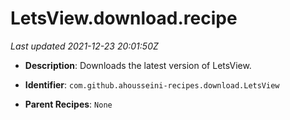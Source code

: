 # LetsView.download.recipe

_Last updated 2021-12-23 20:01:50Z_

- **Description**: Downloads the latest version of LetsView.

- **Identifier**: `com.github.ahousseini-recipes.download.LetsView`

- **Parent Recipes**: `None`
